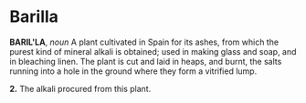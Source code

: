 # Barilla

**BARIL'LA**, _noun_ A plant cultivated in Spain for its ashes, from which the purest kind of mineral alkali is obtained; used in making glass and soap, and in bleaching linen. The plant is cut and laid in heaps, and burnt, the salts running into a hole in the ground where they form a vitrified lump.

**2.** The alkali procured from this plant.